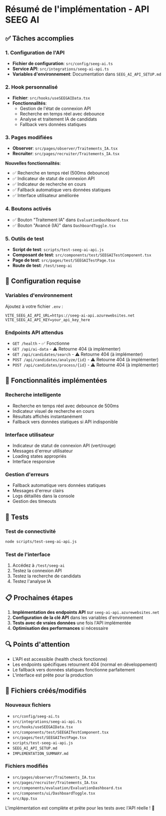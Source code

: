 # Résumé de l'implémentation - API SEEG AI

## ✅ Tâches accomplies

### 1. Configuration de l'API
- **Fichier de configuration**: `src/config/seeg-ai.ts`
- **Service API**: `src/integrations/seeg-ai-api.ts`
- **Variables d'environnement**: Documentation dans `SEEG_AI_API_SETUP.md`

### 2. Hook personnalisé
- **Fichier**: `src/hooks/useSEEGAIData.tsx`
- **Fonctionnalités**:
  - Gestion de l'état de connexion API
  - Recherche en temps réel avec debounce
  - Analyse et traitement IA de candidats
  - Fallback vers données statiques

### 3. Pages modifiées
- **Observer**: `src/pages/observer/Traitements_IA.tsx`
- **Recruiter**: `src/pages/recruiter/Traitements_IA.tsx`

**Nouvelles fonctionnalités**:
- ✅ Recherche en temps réel (500ms debounce)
- ✅ Indicateur de statut de connexion API
- ✅ Indicateur de recherche en cours
- ✅ Fallback automatique vers données statiques
- ✅ Interface utilisateur améliorée

### 4. Boutons activés
- ✅ Bouton "Traitement IA" dans `EvaluationDashboard.tsx`
- ✅ Bouton "Avancé (IA)" dans `DashboardToggle.tsx`

### 5. Outils de test
- **Script de test**: `scripts/test-seeg-ai-api.js`
- **Composant de test**: `src/components/test/SEEGAITestComponent.tsx`
- **Page de test**: `src/pages/test/SEEGAITestPage.tsx`
- **Route de test**: `/test/seeg-ai`

## 🔧 Configuration requise

### Variables d'environnement
Ajoutez à votre fichier `.env` :
```env
VITE_SEEG_AI_API_URL=https://seeg-ai-api.azurewebsites.net
VITE_SEEG_AI_API_KEY=your_api_key_here
```

### Endpoints API attendus
- `GET /health` - ✅ Fonctionne
- `GET /api/ai-data` - ⚠️ Retourne 404 (à implémenter)
- `GET /api/candidates/search` - ⚠️ Retourne 404 (à implémenter)
- `POST /api/candidates/analyze/{id}` - ⚠️ Retourne 404 (à implémenter)
- `POST /api/candidates/process/{id}` - ⚠️ Retourne 404 (à implémenter)

## 🚀 Fonctionnalités implémentées

### Recherche intelligente
- Recherche en temps réel avec debounce de 500ms
- Indicateur visuel de recherche en cours
- Résultats affichés instantanément
- Fallback vers données statiques si API indisponible

### Interface utilisateur
- Indicateur de statut de connexion API (vert/rouge)
- Messages d'erreur utilisateur
- Loading states appropriés
- Interface responsive

### Gestion d'erreurs
- Fallback automatique vers données statiques
- Messages d'erreur clairs
- Logs détaillés dans la console
- Gestion des timeouts

## 🧪 Tests

### Test de connectivité
```bash
node scripts/test-seeg-ai-api.js
```

### Test de l'interface
1. Accédez à `/test/seeg-ai`
2. Testez la connexion API
3. Testez la recherche de candidats
4. Testez l'analyse IA

## 📋 Prochaines étapes

1. **Implémentation des endpoints API** sur `seeg-ai-api.azurewebsites.net`
2. **Configuration de la clé API** dans les variables d'environnement
3. **Tests avec de vraies données** une fois l'API implémentée
4. **Optimisation des performances** si nécessaire

## 🔍 Points d'attention

- L'API est accessible (health check fonctionne)
- Les endpoints spécifiques retournent 404 (normal en développement)
- Le fallback vers données statiques fonctionne parfaitement
- L'interface est prête pour la production

## 📁 Fichiers créés/modifiés

### Nouveaux fichiers
- `src/config/seeg-ai.ts`
- `src/integrations/seeg-ai-api.ts`
- `src/hooks/useSEEGAIData.tsx`
- `src/components/test/SEEGAITestComponent.tsx`
- `src/pages/test/SEEGAITestPage.tsx`
- `scripts/test-seeg-ai-api.js`
- `SEEG_AI_API_SETUP.md`
- `IMPLEMENTATION_SUMMARY.md`

### Fichiers modifiés
- `src/pages/observer/Traitements_IA.tsx`
- `src/pages/recruiter/Traitements_IA.tsx`
- `src/components/evaluation/EvaluationDashboard.tsx`
- `src/components/ui/DashboardToggle.tsx`
- `src/App.tsx`

L'implémentation est complète et prête pour les tests avec l'API réelle ! 🎉

